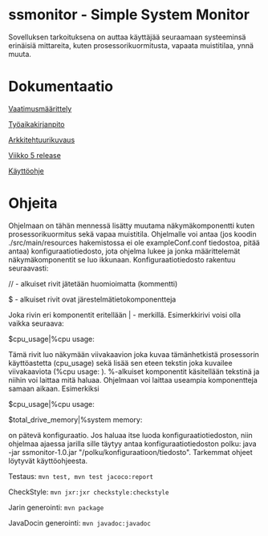 # ssmonitor - Simple System Monitor

Sovelluksen tarkoituksena on auttaa käyttäjää seuraamaan systeeminsä erinäisiä mittareita, kuten prosessorikuormitusta, vapaata muistitilaa, ynnä muuta. 


# Dokumentaatio

[Vaatimusmäärittely](https://github.com/WitCanStain/ot-harjoitustyo/blob/master/dokumentaatio/vaatimusmaarittely.md)

[Työaikakirjanpito](https://github.com/WitCanStain/ot-harjoitustyo/blob/master/dokumentaatio/tuntikirjanpito.md)

[Arkkitehtuurikuvaus](https://github.com/WitCanStain/ot-harjoitustyo/blob/master/dokumentaatio/arkkitehtuuri.md)

[Viikko 5 release](https://github.com/WitCanStain/ot-harjoitustyo/releases/tag/viikko5)

[Käyttöohje](https://github.com/WitCanStain/ot-harjoitustyo/blob/master/dokumentaatio/kayttoohje.md)

# Ohjeita

Ohjelmaan on tähän mennessä lisätty muutama näkymäkomponentti kuten prosessorikuormitus sekä vapaa muistitila. Ohjelmalle voi antaa (jos koodin ./src/main/resources hakemistossa ei ole exampleConf.conf tiedostoa, pitää antaa) konfiguraatiotiedosto, jota ohjelma lukee ja jonka määrittelemät näkymäkomponentit se luo ikkunaan.
Konfiguraatiotiedosto rakentuu seuraavasti:

// - alkuiset rivit jätetään huomioimatta (kommentti)

$ - alkuiset rivit ovat järestelmätietokomponentteja

Joka rivin eri komponentit eritellään | - merkillä. Esimerkkirivi voisi olla vaikka seuraava: 

$cpu_usage|%cpu usage:

Tämä rivit luo näkymään viivakaavion joka kuvaa tämänhetkistä prosessorin käyttöastetta (cpu_usage) sekä lisää sen eteen tekstin joka kuvailee viivakaaviota (%cpu usage: ). %-alkuiset komponentit käsitellään tekstinä ja niihin voi laittaa mitä haluaa.
Ohjelmaan voi laittaa useampia komponentteja samaan aikaan. Esimerkiksi

$cpu_usage|%cpu usage: 

$total_drive_memory|%system memory:

on pätevä konfiguraatio. Jos haluaa itse luoda konfiguraatiotiedoston, niin ohjelmaa ajaessa jarilla sille täytyy antaa konfiguraatiotiedoston polku:
java -jar ssmonitor-1.0.jar "/polku/konfiguraatioon/tiedosto". Tarkemmat ohjeet löytyvät käyttöohjeesta.


Testaus: `mvn test, mvn test jacoco:report`

CheckStyle: `mvn jxr:jxr checkstyle:checkstyle`

Jarin generointi: `mvn package`

JavaDocin generointi: `mvn javadoc:javadoc`
